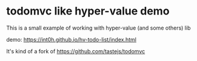 # todomvc like hyper-value demo
This is a small example of working with hyper-value (and some others) lib

demo: https://int0h.github.io/hv-todo-list/index.html

It's kind of a fork of https://github.com/tastejs/todomvc
